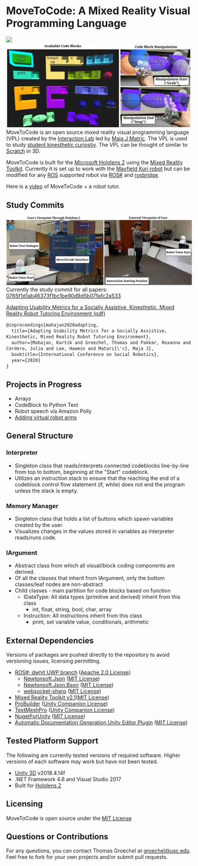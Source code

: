 # MoveToCode: A Mixed Reality Visual Programming Language
![](https://zenodo.org/badge/228872749.svg)
![](Images/cleanavailsnap.PNG)
MoveToCode is an open source mixed reality visual programming language (VPL) created by the [Interaction Lab](http://robotics.usc.edu/interaction/) led by [Maja J Matric](https://robotics.usc.edu/~maja/index.html). The VPL is used to study [student kinesthetic curiostiy](https://tgroechel.github.io/kin_cur.html).  The VPL can be thought of similar to [Scratch](https://scratch.mit.edu/) in 3D. 

MoveToCode is built for the [Microsoft Hololens 2](https://www.microsoft.com/en-us/hololens/hardware) using the [Mixed Reality Toolkit](https://github.com/microsoft/MixedRealityToolkit-Unity). Currently it is set up to work with the [Mayfield Kuri robot](https://www.heykuri.com/explore-kuri/) but can be modified for any [ROS](https://www.ros.org/) supported robot via [ROS#](https://github.com/siemens/ros-sharp) and [rosbridge](http://wiki.ros.org/rosbridge_suite).

Here is a [video](https://www.youtube.com/watch?v=s7udZXa2wEw) of MoveToCode + a robot tutor.

## Study Commits
![](Images/newconcise.png)
Currently the study commit for all papers: [0765f1d1ab46373f1bc1be90d9d5b07fafc2a533](https://github.com/interaction-lab/MoveToCode/commit/0765f1d1ab46373f1bc1be90d9d5b07fafc2a533)

[Adapting Usability Metrics for a Socially Assistive, Kinesthetic, Mixed Reality Robot Tutoring Environment (pdf)](https://robotics.usc.edu/publications/media/uploads/pubs/pubdb_1107_eff82bdefbf34f42a435be8c6bacbfa4.pdf)
```
@inproceedings{mahajan2020adapting,
  title={Adapting Usability Metrics for a Socially Assistive, Kinesthetic, Mixed Reality Robot Tutoring Environment},
  author={Mahajan, Kartik and Groechel, Thomas and Pakkar, Roxanna and Cordero, Julia and Lee, Haemin and Matari{\'c}, Maja J},
  booktitle={International Conference on Social Robotics},
  year={2020}
}
``` 

## Projects in Progress
- Arrays
- CodeBlock to Python Text
- Robot speech via Amazon Polly
- [Adding virtual robot arms](https://github.com/interaction-lab/KuriAugmentedRealityArmsPublic)

## General Structure

### Interpreter
- Singleton class that reads/interprets connected codeblocks line-by-line from top to bottom, beginning at the "Start" codeblock.
- Utilizes an instruction stack to ensure that the reaching the end of a codeblock control flow statement (if, while) does not end the program unless the stack is empty.

### Memory Manager
- Singleton class that holds a list of buttons which spawn variables created by the user.
- Visualizes changes in the values stored in variables as interpreter reads/runs code.

### IArgument
- Abstract class from which all visual/block coding components are derived.
- Of all the classes that inherit from IArgument, only the bottom classes/leaf nodes are non-abstract
- Child classes - main partition for code blocks based on function
    - IDataType: All data types (primitive and derived) inherit from this class
        - int, float, string, bool, char, array
    - Instruction: All instructions inherit from this class
        - print, set variable value, conditionals, arithmetic


## External Dependencies
Versions of packages are pushed directly to the repository to avoid versioning issues, licensing permitting.
- [ROS#; dwhit UWP branch](https://github.com/dwhit/ros-sharp/commit/4ccf45fc94827132397afeaa210afc01834d1dec) ([Apache 2.0 License](http://www.apache.org/licenses/LICENSE-2.0))
    - [Newtonsoft.Json](https://github.com/JamesNK/Newtonsoft.Json) ([MIT License](https://en.wikipedia.org/wiki/MIT_License))
    - [Newtonsoft.Json.Bson](https://github.com/JamesNK/Newtonsoft.Json.Bson) ([MIT License](https://en.wikipedia.org/wiki/MIT_License))
    - [websocket-sharp](https://github.com/sta/websocket-sharp) ([MIT License](https://en.wikipedia.org/wiki/MIT_License))
- [Mixed Reality Toolkit v2.1](https://github.com/microsoft/MixedRealityToolkit-Unity)([MIT License](https://en.wikipedia.org/wiki/MIT_License))
- [ProBuilder](https://github.com/Unity-Technologies/com.unity.probuilder) ([Unity Companion License](https://unity3d.com/legal/licenses/Unity_Companion_License))
- [TextMeshPro](https://docs.unity3d.com/Packages/com.unity.textmeshpro@2.0/manual/index.html) ([Unity Companion License](https://unity3d.com/legal/licenses/Unity_Companion_License))
- [NugetForUnity](https://github.com/GlitchEnzo/NuGetForUnity) ([MIT License](https://en.wikipedia.org/wiki/MIT_License))
- [Automatic Documentation Generation Unity Editor Plugin](http://www.jacobpennock.com/Blog/unity-automatic-documentation-generation-an-editor-plugin/) ([MIT License](https://en.wikipedia.org/wiki/MIT_License))

## Tested Platform Support
The following are currently tested versions of required software. Higher versions of each software may work but have not been tested.
- [Unity 3D](https://github.com/siemens/ros-sharp/tree/master/Unity3D) v2018.4.14f
- .NET Framework 4.6 and Visual Studio 2017
- Built for [Hololens 2](https://www.microsoft.com/en-us/hololens/hardware)

## Licensing
MoveToCode is open source under the [MIT License](https://en.wikipedia.org/wiki/MIT_License)


## Questions or Contributions
For any questions, you can contact Thomas Groechel at groechel@usc.edu. Feel free to fork for your own projects and/or submit pull requests.
